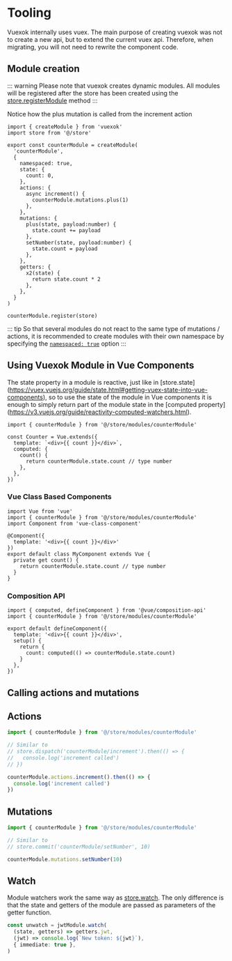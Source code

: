 # Tooling
Vuexok internally uses vuex. The main purpose of creating vuexok was not to create a new api, but to extend the current vuex api. Therefore, when migrating, you will not need to rewrite the component code.

## Module creation

::: warning
Please note that vuexok creates dynamic modules. All modules will be registered after the store has been created using the [store.registerModule](https://vuex.vuejs.org/guide/modules.html#dynamic-module-registration) method
:::

Notice how the plus mutation is called from the increment action
``` ts{11}
import { createModule } from 'vuexok'
import store from '@/store'

export const counterModule = createModule(
  'counterModule',
  {
    namespaced: true,
    state: {
      count: 0,
    },
    actions: {
      async increment() {
        counterModule.mutations.plus(1)
      },
    },
    mutations: {
      plus(state, payload:number) {
        state.count += payload
      },
      setNumber(state, payload:number) {
        state.count = payload
      },
    },
    getters: {
      x2(state) {
        return state.count * 2
      },
    },
  }
)

counterModule.register(store)
```

::: tip
So that several modules do not react to the same type of mutations / actions, it is recommended to create modules with their own namespace by specifying the [`namespaced: true`](https://vuex.vuejs.org/guide/modules.html#namespacing) option
:::

## Using Vuexok Module in Vue Components

The state property in a module is reactive, just like in [store.state] (https://vuex.vuejs.org/guide/state.html#getting-vuex-state-into-vue-components), so to use the state of the module in Vue components it is enough to simply return part of the module state in the [computed property] (https://v3.vuejs.org/guide/reactivity-computed-watchers.html).

```ts{1,6,7,8}
import { counterModule } from '@/store/modules/counterModule'

const Counter = Vue.extends({
  template: `<div>{{ count }}</div>`,
  computed: {
    count() {
      return counterModule.state.count // type number
    },
  },
})
```

### Vue Class Based Components

```ts{2,9,10,11}
import Vue from 'vue'
import { counterModule } from '@/store/modules/counterModule'
import Component from 'vue-class-component'

@Component({
  template: '<div>{{ count }}</div>'
})
export default class MyComponent extends Vue {
  private get count() {
    return counterModule.state.count // type number
  }
}
```

### Composition API

```ts{2,8}
import { computed, defineComponent } from '@vue/composition-api'
import { counterModule } from '@/store/modules/counterModule'

export default defineComponent({
  template: '<div>{{ count }}</div>',
  setup() {
    return {
      count: computed(() => counterModule.state.count)
    }
  },
})
```

## Calling actions and mutations
## Actions
```ts
import { counterModule } from '@/store/modules/counterModule'

// Similar to
// store.dispatch('counterModule/increment').then(() => {
//   console.log('increment called')
// })

counterModule.actions.increment().then(() => {
  console.log('increment called')
})
```
## Mutations
```ts
import { counterModule } from '@/store/modules/counterModule'

// Similar to
// store.commit('counterModule/setNumber', 10)

counterModule.mutations.setNumber(10)
```

## Watch

Module watchers work the same way as [store.watch](https://vuex.vuejs.org/api/#watch). The only difference is that the state and getters of the module are passed as parameters of the getter function.

```ts
const unwatch = jwtModule.watch(
  (state, getters) => getters.jwt,
  (jwt) => console.log(`New token: ${jwt}`),
  { immediate: true },
)
```
